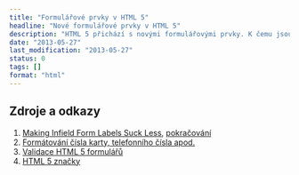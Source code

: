 ```yaml
---
title: "Formulářové prvky v HTML 5"
headline: "Nové formulářové prvky v HTML 5"
description: "HTML 5 přichází s novými formulářovými prvky. K čemu jsou, kde fungují a jak je využívat?"
date: "2013-05-27"
last_modification: "2013-05-27"
status: 0
tags: []
format: "html"
---
```


<h2 id=zdroje>Zdroje a odkazy</h2>
<ol>
<li><a href='http://viget.com/inspire/making-infield-form-labels-suck-less'>Making Infield Form Labels Suck Less</a>, <a href='http://viget.com/inspire/making-infield-form-labels-suck-less-2'>pokračování</a>
  <li><a href="http://firstopinion.github.io/formatter.js/demos.html">Formátování čísla karty, telefonního čísla apod.</a></li>
  
  <li><a href="http://www.sitepoint.com/html5-forms-javascript-constraint-validation-api/">Validace HTML 5 formulářů</a></li>
  
  <li><a href="http://html5doctor.com/lets-talk-about-semantics/">HTML 5 značky</a></li>
  
</ol>

<img src="http://html5doctor.com/downloads/h5d-sectioning-flowchart.png" alt="">